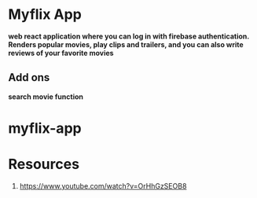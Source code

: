# Myflix App

**web react application where you can log in with firebase authentication. Renders popular movies, play clips and trailers, and you can also write reviews of your favorite movies**

## Add ons

**search movie function**


# myflix-app

# Resources
1. https://www.youtube.com/watch?v=OrHhGzSEOB8
